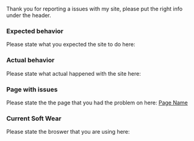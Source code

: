 Thank you for reporting a issues with my site, please put the right info under the header.

### Expected behavior
Please state what you expected the site to do here:

### Actual behavior
Please state what actual happened with the site here:

### Page with issues
Please state the the page that you had the problem on here: [Page Name](https://awk888.github.io/suburl)


### Current Soft Wear
Please state the broswer that you are using here:
